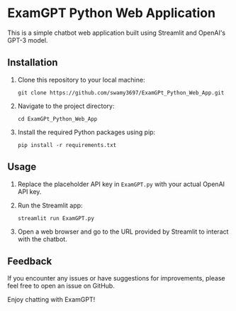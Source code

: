 # ExamGPT Python Web Application

This is a simple chatbot web application built using Streamlit and OpenAI's GPT-3 model.

## Installation

1. Clone this repository to your local machine:

    ```
    git clone https://github.com/swamy3697/ExamGPt_Python_Web_App.git
    ```

2. Navigate to the project directory:

    ```
    cd ExamGPt_Python_Web_App
    ```

3. Install the required Python packages using pip:

    ```
    pip install -r requirements.txt
    ```

## Usage

1. Replace the placeholder API key in `ExamGPT.py` with your actual OpenAI API key.

2. Run the Streamlit app:

    ```
    streamlit run ExamGPT.py
    ```

3. Open a web browser and go to the URL provided by Streamlit to interact with the chatbot.

## Feedback

If you encounter any issues or have suggestions for improvements, please feel free to open an issue on GitHub.

Enjoy chatting with ExamGPT!
